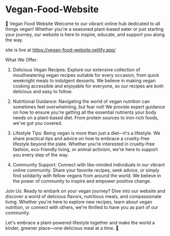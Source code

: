 # Vegan-Food-Website
🌱 Vegan Food Website
Welcome to our vibrant online hub dedicated to all things vegan! Whether you're a seasoned plant-based eater or just starting your journey, our website is here to inspire, educate, and support you along the way.

site is live at https://vegan-food-website.netlify.app/

What We Offer:
1. Delicious Vegan Recipes: Explore our extensive collection of mouthwatering vegan recipes suitable for every occasion, from quick weeknight meals to indulgent desserts. We believe in making vegan cooking accessible and enjoyable for everyone, so our recipes are both delicious and easy to follow.

2. Nutritional Guidance: Navigating the world of vegan nutrition can sometimes feel overwhelming, but fear not! We provide expert guidance on how to ensure you're getting all the essential nutrients your body needs on a plant-based diet. From protein sources to iron-rich foods, we've got you covered.

3. Lifestyle Tips: Being vegan is more than just a diet—it's a lifestyle. We share practical tips and advice on how to embrace a cruelty-free lifestyle beyond the plate. Whether you're interested in cruelty-free fashion, eco-friendly living, or animal activism, we're here to support you every step of the way.

4. Community Support: Connect with like-minded individuals in our vibrant online community. Share your favorite recipes, seek advice, or simply find solidarity with fellow vegans from around the world. We believe in the power of community to inspire and empower positive change.

Join Us:
Ready to embark on your vegan journey? Dive into our website and discover a world of delicious flavors, nutritious meals, and compassionate living. Whether you're here to explore new recipes, learn about vegan nutrition, or connect with others, we're thrilled to have you as part of our community.

Let's embrace a plant-powered lifestyle together and make the world a kinder, greener place—one delicious meal at a time. 🌱
